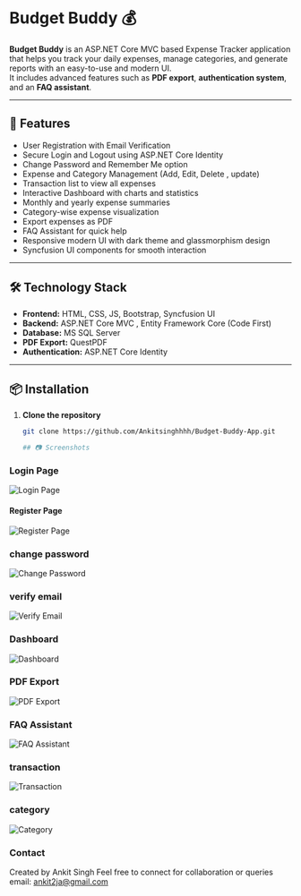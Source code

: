 ﻿# Budget Buddy 💰

**Budget Buddy** is an ASP.NET Core MVC based Expense Tracker application that helps you track your daily expenses, manage categories, and generate reports with an easy-to-use and modern UI.  
It includes advanced features such as **PDF export**, **authentication system**, and an **FAQ assistant**.


---

## 🚀 Features

- User Registration with Email Verification
- Secure Login and Logout using ASP.NET Core Identity
- Change Password and Remember Me option
- Expense and Category Management (Add, Edit, Delete , update)
- Transaction list to view all expenses
- Interactive Dashboard with charts and statistics
- Monthly and yearly expense summaries
- Category-wise expense visualization
- Export expenses as PDF
- FAQ Assistant for quick help
- Responsive modern UI with dark theme and glassmorphism design
- Syncfusion UI components for smooth interaction

---

## 🛠 Technology Stack

- **Frontend:** HTML, CSS, JS, Bootstrap, Syncfusion UI  
- **Backend:** ASP.NET Core MVC , Entity Framework Core (Code First)  
- **Database:**  MS SQL Server  
- **PDF Export:** QuestPDF  
- **Authentication:** ASP.NET Core Identity  

---

## 📦 Installation

1. **Clone the repository**
   ```bash
   git clone https://github.com/Ankitsinghhhh/Budget-Buddy-App.git

   ## 📷 Screenshots

### Login Page
![Login Page](wwwroot/images/Login.png)

#### Register Page
![Register Page](wwwroot/images/Register.png)

### change password
![Change Password](wwwroot/images/ChangePassword.png)

### verify email
![Verify Email](wwwroot/images/VerifyEmail.png)

### Dashboard
![Dashboard](wwwroot/images/Dashboard.png)

### PDF Export
![PDF Export](wwwroot/images/pdf-export.png)

### FAQ Assistant
![FAQ Assistant](wwwroot/images/faq-assistant.png)

### transaction
![Transaction](wwwroot/images/transaction.png)

### category	
![Category](wwwroot/images/category.png)
 
 ### Contact 
 Created by Ankit Singh 
 Feel free to connect for collaboration or queries
 email: ankit2ja@gmail.com
